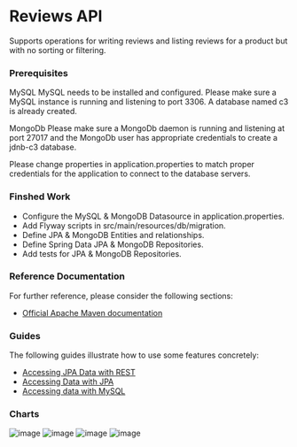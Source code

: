 # Reviews API 
Supports operations for writing reviews and listing reviews for a product but with no sorting or filtering.

### Prerequisites
MySQL
MySQL needs to be installed and configured. Please make sure a MySQL instance is running and listening to port 3306. A database named c3 is already created.

MongoDb
Please make sure a MongoDb daemon is running and listening at port 27017 and the MongoDb user has appropriate credentials to create a jdnb-c3 database.

Please change properties in application.properties to match proper credentials for the application to connect to the database servers.

### Finshed Work
* Configure the MySQL & MongoDB Datasource in application.properties.
* Add Flyway scripts in src/main/resources/db/migration.
* Define JPA & MongoDB Entities and relationships.
* Define Spring Data JPA & MongoDB Repositories.
* Add tests for JPA & MongoDB Repositories.

### Reference Documentation
For further reference, please consider the following sections:

* [Official Apache Maven documentation](https://maven.apache.org/guides/index.html)

### Guides
The following guides illustrate how to use some features concretely:

* [Accessing JPA Data with REST](https://spring.io/guides/gs/accessing-data-rest/)
* [Accessing Data with JPA](https://spring.io/guides/gs/accessing-data-jpa/)
* [Accessing data with MySQL](https://spring.io/guides/gs/accessing-data-mysql/)

### Charts 
![image](https://github.com/wyjsusan/ReviewAPI/blob/master/work_flow.png)
![image](https://github.com/wyjsusan/ReviewAPI/blob/master/products.png)
![image](https://github.com/wyjsusan/ReviewAPI/blob/master/reviews.png)
![image](https://github.com/wyjsusan/ReviewAPI/blob/master/comments.png)
